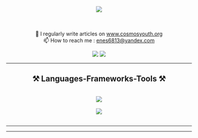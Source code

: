 
<h1 align="center">
    <img src="https://readme-typing-svg.herokuapp.com/?font=Righteous&size=35&center=true&vCenter=true&width=500&height=70&duration=4000&lines=Hi+There!+👋;+I'm+Enes!;" />
</h1>



<br/>

<div align="center">
 
📝 I regularly write articles on www.cosmosyouth.org<br>📫 How to reach me : enes6813@yandex.com


 </div>
 
<div align="center"> 
    <img src="https://skillicons.dev/icons?i=gmail" /> 
  </a>
  <a href="https://www.linkedin.com/in/enes-kal%C4%B1n/" target="_blank">
    <img src="https://skillicons.dev/icons?i=linkedin" /> 
  </a>
  
  </a>
</div>

 <hr/>
 
<h2 align="center">⚒️ Languages-Frameworks-Tools ⚒️</h2>
<br/>
<div align="center">
    <img src="https://skillicons.dev/icons?i=c,react,html,css" /> <br/> <br/>
    <img src="https://skillicons.dev/icons?i=ps,ae,linux,git" /><br>
</div>

<br/>
<hr/>



<hr/>

